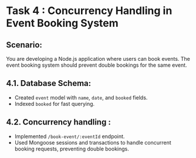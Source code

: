 # Task 4 : Concurrency Handling in Event Booking System

## Scenario:
 You are developing a Node.js application where users can book events. The event booking system should prevent double bookings for the same event.


## 4.1. Database Schema:
- Created `event` model with `name`, `date`, and `booked` fields.
- Indexed `booked` for fast querying.

## 4.2. Concurrency handling :
- Implemented `/book-event/:eventId` endpoint.
- Used Mongoose sessions and transactions to handle concurrent booking requests, preventing double bookings.

